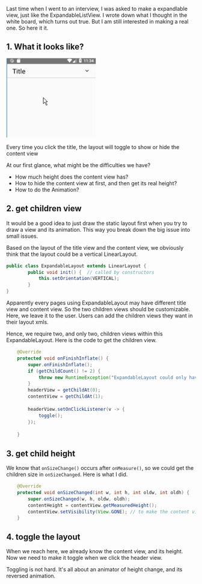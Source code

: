 Last time when I went to an interview, I was asked to make a expandlable view, just like the ExpandableListView. I wrote down what I thought in the white board, which turns out true. But I am still interested in making a real one. So here it it.

## 1. What it looks like?

![](./_image/expandable_layout.gif)

Every time you click the title, the layout will toggle to show or hide the content view

At our first glance, what might be the difficulties we have?
* How much height does the content view has?
* How to hide the content view at first, and then get its real height? 
* How to do the Animation?

## 2. get children view
It would be a good idea to just draw the static layout first when you try to draw a view and its animation. This way you break down the big issue into small issues.

Based on the layout of the title view and the content view, we obviously think that the layout could be a vertical LinearLayout. 

```java
public class ExpandableLayout extends LinearLayout {
        public void init() {  // called by constructors
            this.setOrientation(VERTICAL);
        }
}
```

Apparently every pages using ExpandableLayout may have different title view and content view. So the two children views should be customizable. Here, we leave it to the user. Users can add the children views they want in their layout xmls.

Hence, we require two, and only two, children views within this ExpandableLayout. Here is the code to get the children view. 

```java
    @Override
    protected void onFinishInflate() {
        super.onFinishInflate();
        if (getChildCount() != 2) {
            throw new RuntimeException("ExpandableLayout could only have two children: header and content!");
        }        
        headerView = getChildAt(0);
        contentView = getChildAt(1);

        headerView.setOnClickListener(v -> {
            toggle();
        });

    }
```

## 3. get child height
We know that `onSizeChange()` occurs after `onMeasure()`, so we could get the children size in `onSizeChanged`. Here is what I did.

```java
    @Override
    protected void onSizeChanged(int w, int h, int oldw, int oldh) {
        super.onSizeChanged(w, h, oldw, oldh);
        contentHeight = contentView.getMeasuredHeight(); 
        contentView.setVisibility(View.GONE); // to make the content view disappear when we first launch this page
    }
```


## 4. toggle the layout
When we reach here, we already know the content view, and its height. Now we need to make it toggle when we click the header view. 

Toggling is not hard. It's all about an animator of height change, and its reversed animation.

```java

```
